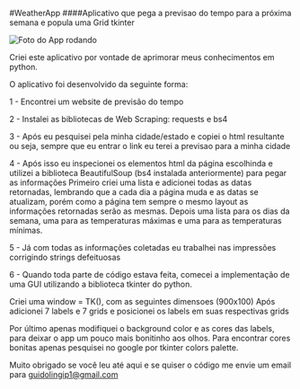 #WeatherApp
####Aplicativo que pega a previsao do tempo para a próxima semana e popula uma Grid tkinter

![Foto do App rodando](https://github.com/guidolingip1/weatherApp/desktop.png) 


Criei este aplicativo por vontade de aprimorar meus conhecimentos em python.

O aplicativo foi desenvolvido da seguinte forma:

1 - Encontrei um website de previsão do tempo

2 - Instalei as bibliotecas de Web Scraping: requests e bs4

3 - Após eu pesquisei pela minha cidade/estado e copiei o html resultante
ou seja, sempre que eu entrar o link eu terei a previsao para a minha cidade

4 - Após isso eu inspecionei os elementos html da página escolhinda e utilizei a biblioteca BeautifulSoup (bs4 instalada anteriormente) para pegar as informações
Primeiro criei uma lista e adicionei todas as datas retornadas, lembrando que a cada dia a página muda e as datas se atualizam, porém como a página tem sempre o mesmo layout as informações retornadas serão as mesmas.
Depois uma lista para os dias da semana, uma para as temperaturas máximas e uma para as temperaturas mínimas.

5 - Já com todas as informações coletadas eu trabalhei nas impressões corrigindo strings defeituosas

6 - Quando toda parte de código estava feita, comecei a implementação de uma GUI utilizando a biblioteca tkinter do python.

Criei uma window = TK(), com as seguintes dimensoes (900x100)
Após adicionei 7 labels e 7 grids e posicionei os labels em suas respectivas grids

Por último apenas modifiquei o background color e as cores das labels, para deixar o app um pouco mais bonitinho aos olhos.
Para encontrar cores bonitas apenas pesquisei no google por tkinter colors palette.

Muito obrigado se você leu até aqui e se quiser o código me envie um email para guidolingip1@gmail.com

